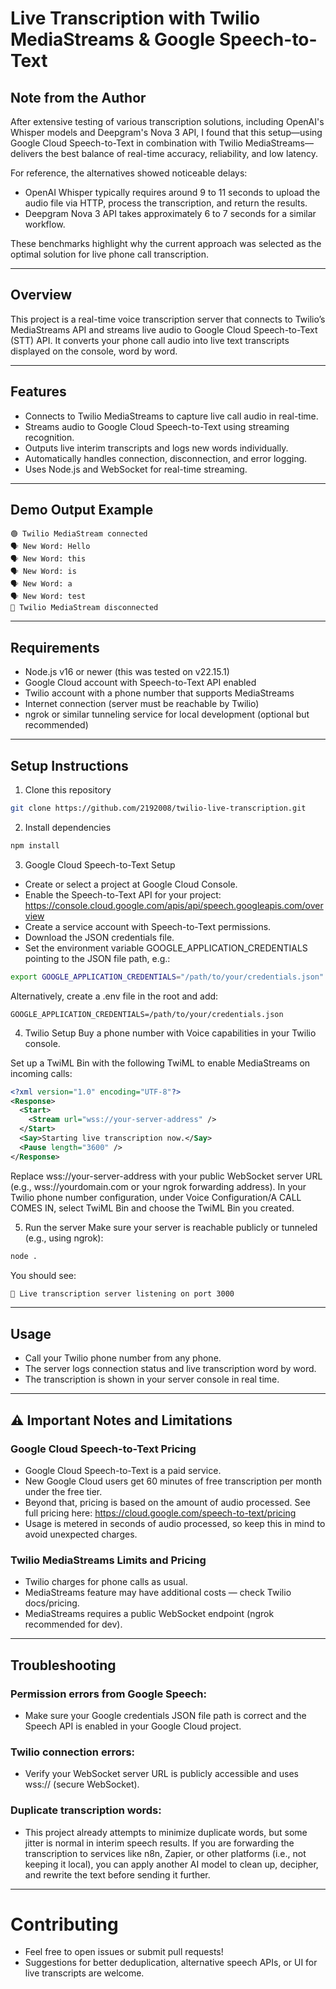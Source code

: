 # Live Transcription with Twilio MediaStreams & Google Speech-to-Text

## Note from the Author

After extensive testing of various transcription solutions, including OpenAI's Whisper models and Deepgram's Nova 3 API, I found that this setup—using Google Cloud Speech-to-Text in combination with Twilio MediaStreams—delivers the best balance of real-time accuracy, reliability, and low latency.

For reference, the alternatives showed noticeable delays:  
- OpenAI Whisper typically requires around 9 to 11 seconds to upload the audio file via HTTP, process the transcription, and return the results.  
- Deepgram Nova 3 API takes approximately 6 to 7 seconds for a similar workflow.

These benchmarks highlight why the current approach was selected as the optimal solution for live phone call transcription.

---

## Overview

This project is a real-time voice transcription server that connects to Twilio’s MediaStreams API and streams live audio to Google Cloud Speech-to-Text (STT) API. It converts your phone call audio into live text transcripts displayed on the console, word by word.

---

## Features

- Connects to Twilio MediaStreams to capture live call audio in real-time.
- Streams audio to Google Cloud Speech-to-Text using streaming recognition.
- Outputs live interim transcripts and logs new words individually.
- Automatically handles connection, disconnection, and error logging.
- Uses Node.js and WebSocket for real-time streaming.

---

## Demo Output Example

```text
🟢 Twilio MediaStream connected
🗣️ New Word: Hello
🗣️ New Word: this
🗣️ New Word: is
🗣️ New Word: a
🗣️ New Word: test
🔴 Twilio MediaStream disconnected
```

---

## Requirements

- Node.js v16 or newer (this was tested on v22.15.1)
- Google Cloud account with Speech-to-Text API enabled
- Twilio account with a phone number that supports MediaStreams
- Internet connection (server must be reachable by Twilio)
- ngrok or similar tunneling service for local development (optional but recommended)

---

## Setup Instructions

1. Clone this repository
```bash
git clone https://github.com/2192008/twilio-live-transcription.git
```

2. Install dependencies
```bash
npm install
```

3. Google Cloud Speech-to-Text Setup
- Create or select a project at Google Cloud Console.
- Enable the Speech-to-Text API for your project:
https://console.cloud.google.com/apis/api/speech.googleapis.com/overview
- Create a service account with Speech-to-Text permissions.
- Download the JSON credentials file.
- Set the environment variable GOOGLE_APPLICATION_CREDENTIALS pointing to the JSON file path, e.g.:
```bash
export GOOGLE_APPLICATION_CREDENTIALS="/path/to/your/credentials.json"
```

Alternatively, create a .env file in the root and add:
```env
GOOGLE_APPLICATION_CREDENTIALS=/path/to/your/credentials.json
```

4. Twilio Setup
Buy a phone number with Voice capabilities in your Twilio console.

Set up a TwiML Bin with the following TwiML to enable MediaStreams on incoming calls:
```xml
<?xml version="1.0" encoding="UTF-8"?>
<Response>
  <Start>
    <Stream url="wss://your-server-address" />
  </Start>
  <Say>Starting live transcription now.</Say>
  <Pause length="3600" />
</Response>
```
Replace wss://your-server-address with your public WebSocket server URL (e.g., wss://yourdomain.com or your ngrok forwarding address).
In your Twilio phone number configuration, under Voice Configuration/A CALL COMES IN, select TwiML Bin and choose the TwiML Bin you created.

5. Run the server
Make sure your server is reachable publicly or tunneled (e.g., using ngrok):

```bash
node .
```

You should see:
```bash
🧠 Live transcription server listening on port 3000
```

---

## Usage
- Call your Twilio phone number from any phone.
- The server logs connection status and live transcription word by word.
- The transcription is shown in your server console in real time.

---

## ⚠️ Important Notes and Limitations

### Google Cloud Speech-to-Text Pricing

- Google Cloud Speech-to-Text is a paid service.
- New Google Cloud users get 60 minutes of free transcription per month under the free tier.
- Beyond that, pricing is based on the amount of audio processed. See full pricing here: https://cloud.google.com/speech-to-text/pricing
- Usage is metered in seconds of audio processed, so keep this in mind to avoid unexpected charges.

### Twilio MediaStreams Limits and Pricing

- Twilio charges for phone calls as usual.
- MediaStreams feature may have additional costs — check Twilio docs/pricing.
- MediaStreams requires a public WebSocket endpoint (ngrok recommended for dev).

---

## Troubleshooting

### Permission errors from Google Speech:
- Make sure your Google credentials JSON file path is correct and the Speech API is enabled in your Google Cloud project.

### Twilio connection errors:
- Verify your WebSocket server URL is publicly accessible and uses wss:// (secure WebSocket).

### Duplicate transcription words:
- This project already attempts to minimize duplicate words, but some jitter is normal in interim speech results. If you are forwarding the transcription to services like n8n, Zapier, or other platforms (i.e., not keeping it local), you can apply another AI model to clean up, decipher, and rewrite the text before sending it further.

---

# Contributing

- Feel free to open issues or submit pull requests!
- Suggestions for better deduplication, alternative speech APIs, or UI for live transcripts are welcome.





